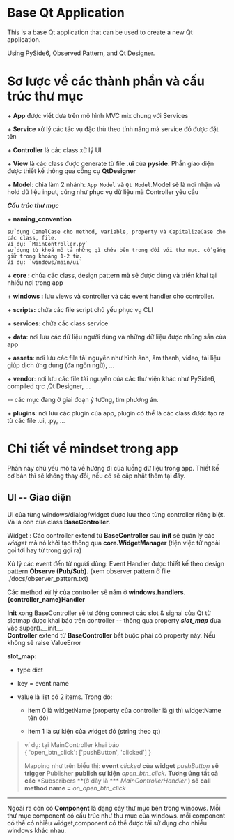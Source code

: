 # Base Qt Application

This is a base Qt application that can be used to create a new Qt application.

Using PySide6, Observed Pattern, and Qt Designer.


# Sơ lược về các thành phần và cấu trúc thư mục 

\+ **App** được viết dựa trên mô hình MVC mix chung với Services

\+ **Service** xử lý các tác vụ đặc thù theo tính năng mà service đó
được đặt tên

\+ **Controller** là các class xử lý UI

\+ **View** là các class được generate từ file **.ui** của **pyside**. Phần
giao diện được thiết kế thông qua công cụ **QtDesigner**

\+ **Model**: chia làm 2 nhánh: `App Model` và `Qt Model`.Model sẽ là
nơi nhận và hold dữ liệu input, cũng như phục vụ dữ liệu mà Controller
yêu cầu



***Cấu trúc thư mục***


\+ **naming_convention** 
    
    sử dụng CamelCase cho method, variable, property và CapitalizeCase cho các class, file.  
    Ví dụ: `MainController.py`            
    sử dụng từ khoá mô tả những gì chứa bên trong đối với thư mục. cố gắng giữ trong khoảng 1-2 từ.
    Ví dụ: `windows/main/ui`


\+ **core :** chứa các class, design pattern mà sẽ được dùng và triển
khai tại nhiều nơi trong app

\+ **windows :** lưu views và controller và các event handler cho
controller.

\+ **scripts:** chứa các file script chủ yếu phục vụ CLI

\+ **services:** chứa các class service

\+ **data**: nơi lưu các dữ liệu người dùng và những dữ liệu được nhúng
sẵn của app

\+ **assets**: nơi lưu các file tài nguyên như hình ảnh, âm thanh, video, tài liệu giúp dịch ứng dụng (đa ngôn ngữ), ...

\+ **vendor**: nơi lưu các file tài nguyên của các thư viện khác như PySide6, compiled qrc ,Qt Designer, ...

-- các mục đang ở giai đoạn ý tưởng, tìm phương án.

\+ **plugins**: nơi lưu các plugin của app, plugin có thể là các class được tạo ra từ các file .ui, .py, ...

# Chi tiết về mindset trong app

Phần này chủ yếu mô tả về hướng đi của luồng dữ liệu trong app. Thiết kế
cơ bản thì sẽ không thay đổi, nếu có sẽ cập nhật thêm tại đây.

## UI -- Giao diện



UI của từng windows/dialog/widget được lưu theo từng controller riêng biệt. Và là con
của class **BaseController**.

Widget : Các controller extend từ **BaseController** sau **init** sẽ
quản lý các *widget* mà nó khởi tạo thông qua **core.WidgetManager**
(tiện việc từ ngoài gọi tới hay từ trong gọi ra)

Xử lý các event đến từ người dùng: Event Handler được thiết kế theo
design pattern **Observe (Pub/Sub).** (xem observer pattern ở file ./docs/observer_pattern.txt)

Các method xử lý của controller sẽ nằm ở **windows.handlers.
{controller_name}Handler**

**Init** xong BaseController sẽ tự động connect các slot & signal của Qt
từ slotmap được khai báo trên controller -- thông qua property
***slot_map*** đưa vào super().\_\_init\_\_.\
**Controller** extend từ **BaseController** bắt buộc phải có property
này. Nếu không sẽ raise ValueError

**slot_map:**

-   type dict

-   key = event name

-   value là list có 2 items. Trong đó:

    -   item 0 là widgetName (property của controller là gì thì
        widgetName tên đó)

    -   item 1 là sự kiện của widget đó (string theo qt)

> ví dụ: tại MainController khai báo\
> { \'open_btn_click\': \[\'pushButton\', \'clicked\'\] }
>
> Mapping như trên biểu thị: **event** *clicked* **của widget**
> *pushButton* **sẽ trigger** Publisher **publish sự kiện**
> *open_btn_click.* **Tương ứng tất cả các** *Subscribers **(ở đây là
> *** *MainControllerHandler* **) sẽ call method name =**
> *on_open_btn_click*

---

Ngoài ra còn có **Component** là dạng cây thư mục bên trong windows. 
Mỗi thư mục component có cấu trúc như thư mục của windows.
mỗi component có thể có nhiều widget,component có thể được tái sử dụng cho nhiều windows khác nhau.

